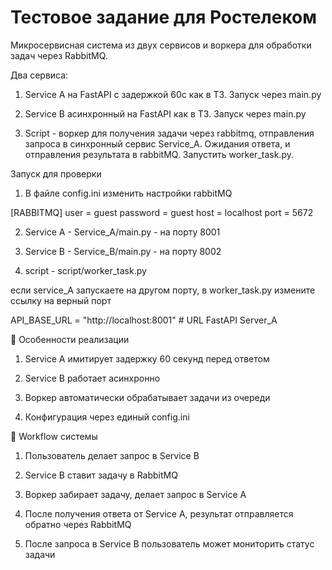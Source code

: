 # Тестовое задание для Ростелеком

Микросервисная система из двух сервисов и воркера для обработки задач через RabbitMQ.

Два сервиса: 

1. Service A на FastAPI с задержкой 60с как в ТЗ.    Запуск через main.py

2. Service B асинхронный на FastAPI как в ТЗ.   Запуск через main.py

3. Script - воркер для получения задачи через rabbitmq, отправления запроса в синхронный сервис Service_A. Ожидания ответа, и отправления результата в rabbitMQ.   Запустить worker_task.py.






Запуск для проверки

1. В файле config.ini изменить настройки rabbitMQ

[RABBITMQ]
user = guest
password = guest
host = localhost
port = 	5672


2. Service A - Service_A/main.py - на порту 8001

3. Service B - Service_B/main.py - на порту 8002

4. script - script/worker_task.py 

если service_A запускаете на другом порту, в worker_task.py измените ссылку на верный порт 

API_BASE_URL = "http://localhost:8001"  # URL FastAPI Server_A





📌 Особенности реализации
1. Service A имитирует задержку 60 секунд перед ответом

2. Service B работает асинхронно

3. Воркер автоматически обрабатывает задачи из очереди

4. Конфигурация через единый config.ini

🔄 Workflow системы
1. Пользователь делает запрос в Service B

3. Service B ставит задачу в RabbitMQ

4. Воркер забирает задачу, делает запрос в Service A

5. После получения ответа от Service A, результат отправляется обратно через RabbitMQ

6. После запроса в Service B пользователь может мониторить статус задачи
 
